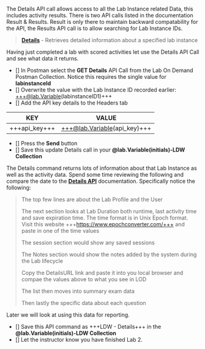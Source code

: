 

The Details API call allows access to all the Lab Instance related Data, this includes activity results.  There is two API calls listed in the documentation Result & Results.  Result is only there to maintain backward compatability for the API, the Results API call is to allow searching for Lab Instance IDs.

>[**Details**](https://docs.skillable.com/lod/lod-api/lod-api-details.md) - Retrieves detailed information about a specified lab instance

Having just completed a lab with scored activities let use the Details API Call and see what data it returns.

- [] In Postman select the **GET Details** API Call from the Lab On Demand Postman Collection.  Notice this requires the single value for **labinstanceId**
- [] Overwrite the value with the Lab Instance ID recorded earlier: +++@lab.Variable(labinstanceID1)+++
- [] Add the API key details to the Headers tab

| KEY | VALUE |
|-----|-------|
|+++api_key+++|+++@lab.Variable(api_key)+++|

- [] Press the **Send** button
- [] Save this update Details call in your **@lab.Variable(initials)-LDW Collection**

The Details command returns lots of information about that Lab Instance as well as the activity data.  Spend some time reviewing the following and compare the date to the [**Details API**](https://docs.skillable.com/lod/lod-api/lod-api-details.md) documentation.  Specifically notice the following:

> The top few lines are about the Lab Profile and the User
> 
> The next section looks at Lab Duration both runtime, last activity time and save expiration time.  The time format is in Unix Epoch format.  Visit this website +++https://www.epochconverter.com/+++ and paste in one of the time values
>  
> The session section would show any saved sessions
> 
> The Notes section would show the notes added by the system during the Lab lifecycle
> 
> Copy the DetailsURL link and paste it into you local browser and compae the values above to what you see in LOD
> 
> The list then moves into summary exam data
> 
> Then lastly the specific data about each question

Later we will look at using this data for reporting.

- [] Save this API command as +++LDW - Details+++ in the **@lab.Variable(initials)-LDW Collection**
- [] Let the instructor know you have finished Lab 2.
